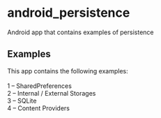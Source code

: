 # android_persistence
Android app that contains examples of persistence

## Examples
This app contains the following examples:
<br><br>
1 – SharedPreferences<br>
2 – Internal / External Storages<br>
3 – SQLite<br>
4 – Content Providers<br>

